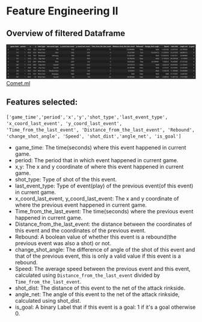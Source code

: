 # Feature Engineering II

## Overview of filtered Dataframe
![df](./images/part%204/dataframe.jpg)
[Comet.ml](https://www.comet.com/hfereidouni/ift6758/41a02783a9d54633a47fd78acfb9a900?experiment-tab=panels&showOutliers=true&smoothing=0&xAxis=step)
## Features selected:
`['game_time','period','x','y','shot_type','last_event_type',
    'x_coord_last_event', 'y_coord_last_event', 'Time_from_the_last_event',
    'Distance_from_the_last_event', 'Rebound', 'change_shot_angle', 'Speed',
    'shot_dist','angle_net', 'is_goal']`
- game_time: The time(seconds) where this event happened in current game.
- period: The period that in which event happened in current game.
- x,y: The x and y coordinate of where this event happened in current game.
- shot_type: Type of shot of the this event.
- last_event_type: Type of event(play) of the previous event(of this event) in current game.
- x_coord_last_event, y_coord_last_event: The x and y coordinate of where the previous event happened in current game.
- Time_from_the_last_event: The time(seconds) where the previous event happened in current game.
- Distance_from_the_last_event: the distance between the coordinates of this event and the coordinates of the previous event.
- Rebound: A boolean value of whether this event is a rebound(the previous event was also a shot) or not.
- change_shot_angle: The difference of angle of the shot of this event and that of the previous event, this is only a valid value if this event is a rebound.
- Speed: The average speed between the previous event and this event, calculated using `Distance_from_the_last_event` divided by `Time_from_the_last_event`.
- shot_dist: The distance of this event to the net of the attack rinkside.
- angle_net: The angle of this event to the net of the attack rinkside, calculated using shot_dist.
- is_goal: A binary Label that if this event is a goal: 1 if it's a goal otherwise 0.